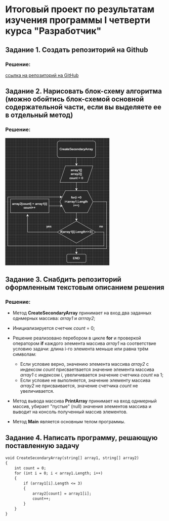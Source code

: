 # Итоговый проект по результатам изучения программы I четверти курса "Разработчик" 

## Задание 1. Создать репозиторий на Github

### Решение:
[ссылка на репозиторий на GitHub](https://github.com/kaikillgerda/1st_final_project)


## Задание 2. Нарисовать блок-схему алгоритма (можно обойтись блок-схемой основной содержательной части, если вы выделяете ее в отдельный метод)

### Решение: 
![](bd.bmp)

## Задание 3. Снабдить репозиторий оформленным текстовым описанием решения

### Решение:
* Метод **CreateSecondaryArray** принимает на вход два заданных однмерных массива: *array1* и *arrray2*;
* Инициализируется счетчик *count* = 0;
* Решение реализовано перебором в цикле **for** и проверкой оператором **if** каждого элемента массива *array1* на соответствие условию задачи: длина i-го элемента меньше или равна трём символам: 
     * Если условие верно, значению элемента массива *array2* с индексом *count* присваетвается значение элемента массива *array1* с индексом *i*, увеличивается значение счетчика *count* на 1;
     * Если условие не выполняется, значение элементу массива *array2* не присваивается, значение счетчика *count* не увеличивается.

* Метод вывода массива **PrintArray** принимает на вход однмерный массив, убирает "пустые" (null) значения элементов массива и выводит на консоль полученный массив элементов. 

* Метод **Main** является основным телом программы.


## Задание 4. Написать программу, решающую поставленную задачу
```
void CreateSecondaryArray(string[] array1, string[] array2)
{
    int count = 0;
    for (int i = 0; i < array1.Length; i++)
    {
        if (array1[i].Length <= 3)
        {
            array2[count] = array1[i];
            count++;
        }
    }
}
